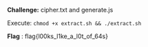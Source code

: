 **Challenge:** cipher.txt and generate.js

Execute: `chmod +x extract.sh && ./extract.sh`

**Flag** : flag{l00ks_l1ke_a_l0t_of_64s}
